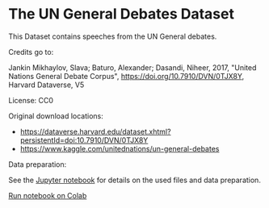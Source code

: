 # The UN General Debates Dataset

This Dataset contains speeches from the UN General debates.

Credits go to:

Jankin Mikhaylov, Slava; Baturo, Alexander; Dasandi, Niheer, 2017, "United Nations General Debate Corpus", https://doi.org/10.7910/DVN/0TJX8Y, Harvard Dataverse, V5

License: CC0

Original download locations:

* https://dataverse.harvard.edu/dataset.xhtml?persistentId=doi:10.7910/DVN/0TJX8Y
* https://www.kaggle.com/unitednations/un-general-debates

Data preparation:

See the [Jupyter notebook](UN_General_Debates_Preparation.ipynb) for details on the used files and data preparation.

<a href="https://colab.research.google.com/github/blueprints-for-text-analytics-python/blueprints-text/blob/master/data/un-general-debates/UN_General_Debates_Preparation.ipynb" target="_blank">Run notebook on Colab</a>
